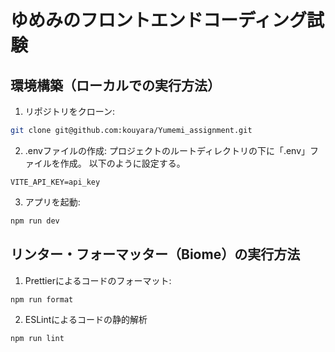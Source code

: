 # ゆめみのフロントエンドコーディング試験

## 環境構築（ローカルでの実行方法）
1. リポジトリをクローン:
  ```bash
  git clone git@github.com:kouyara/Yumemi_assignment.git
  ```
2. .envファイルの作成:
  プロジェクトのルートディレクトリの下に「.env」ファイルを作成。
  以下のように設定する。
  ```
  VITE_API_KEY=api_key
  ```
3. アプリを起動:
  ```bash
  npm run dev
  ```

## リンター・フォーマッター（Biome）の実行方法
1. Prettierによるコードのフォーマット:
  ```bash
  npm run format
  ```
2. ESLintによるコードの静的解析
  ```bash
  npm run lint
  ```